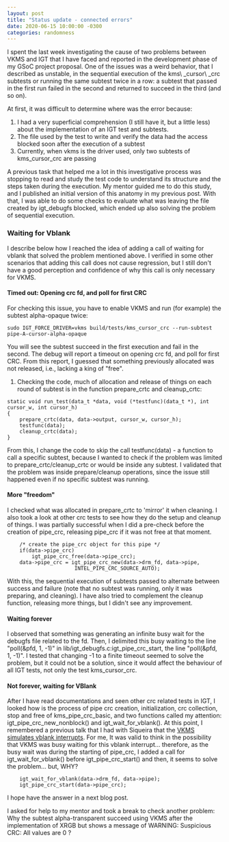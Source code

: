 ```yaml
---
layout: post
title: "Status update - connected errors"
date: 2020-06-15 10:00:00 -0300
categories: randomness
--- 
```


I spent the last week investigating the cause of two problems between VKMS and IGT that I have faced and reported in the development phase of my GSoC project proposal. One of the issues was a weird behavior, that I described as unstable, in the sequential execution of the kms\ _cursor\ _crc subtests or running the same subtest twice in a row: a subtest that passed in the first run failed in the second and returned to succeed in the third (and so on).

At first, it was difficult to determine where was the error because:
1. I had a very superficial comprehension (I still have it, but a little less) about the implementation of an IGT test and subtests.
2. The file used by the test to write and verify the data had the access blocked soon after the execution of a subtest
3. Currently, when vkms is the driver used, only two subtests of kms\_cursor\_crc are passing

A previous task that helped me a lot in this investigative process was stopping to read and study the test code to understand its structure and the steps taken during the execution. My mentor guided me to do this study, and I published an initial version of this anatomy in my previous post. With that, I was able to do some checks to evaluate what was leaving the file created by igt_debugfs blocked, which ended up also solving the problem of sequential execution.

### Waiting for Vblank

I describe below how I reached the idea of adding a call of waiting for vblank that solved the problem mentioned above. I verified in some other scenarios that adding this call does not cause regression, but I still don't have a good perception and confidence of why this call is only necessary for VKMS.

#### Timed out: Opening crc fd, and poll for first CRC

For checking this issue, you have to enable VKMS and run (for example) the subtest alpha-opaque twice:

```
sudo IGT_FORCE_DRIVER=vkms build/tests/kms_cursor_crc --run-subtest pipe-A-cursor-alpha-opaque
```

You will see the subtest succeed in the first execution and fail in the second. The debug will report a timeout on opening crc fd, and poll for first CRC.
From this report, I guessed that something previously allocated was not released, i.e., lacking a king of "free".

1. Checking the code, much of allocation and release of things on each round of subtest is in the function prepare\_crtc and cleanup\_crtc:

```
static void run_test(data_t *data, void (*testfunc)(data_t *), int cursor_w, int cursor_h)
{
	prepare_crtc(data, data->output, cursor_w, cursor_h);
	testfunc(data);
	cleanup_crtc(data);
}
```

From this, I change the code to skip the call testfunc(data) - a function to call a specific subtest, because I wanted to check if the problem was limited to prepare\_crtc/cleanup\_crtc or would be inside any subtest. I validated that the problem was inside prepare/cleanup operations, since the issue still happened even if no specific subtest was running.

#### More "freedom"

I checked what was allocated in prepare\_crtc to 'mirror' it when cleaning. I also took a look at other crc tests to see how they do the setup and cleanup of things. I was partially successful when I did a pre-check before the creation of pipe\_crc, releasing pipe\_crc if it was not free at that moment.

```
	/* create the pipe_crc object for this pipe */
	if(data->pipe_crc)
		igt_pipe_crc_free(data->pipe_crc);
	data->pipe_crc = igt_pipe_crc_new(data->drm_fd, data->pipe,
					  INTEL_PIPE_CRC_SOURCE_AUTO);
```

With this, the sequential execution of subtests passed to alternate between success and failure (note that no subtest was running, only it was preparing, and cleaning). I have also tried to complement the cleanup function, releasing more things, but I didn't see any improvement.

#### Waiting forever

I observed that something was generating an infinite busy wait for the debugfs file related to the fd. Then, I delimited this busy waiting to the line "poll(&pfd, 1, -1)" in lib/igt\_debugfs.c:igt\_pipe\_crc\_start, the line "poll(&pfd, 1, -1)". I tested that changing -1 to a finite timeout seemed to solve the problem, but it could not be a solution, since it would affect the behaviour of all IGT tests, not only the test kms\_cursor\_crc. 

#### Not forever, waiting for VBlank

After I have read documentations and seen other crc related tests in IGT, I looked how is the process of pipe crc creation, initialization, crc collection, stop and free of kms\_pipe\_crc\_basic, and two functions called my attention: igt\_pipe\_crc\_new\_nonblock() and igt\_wait\_for\_vblank(). At this point, I remembered a previous talk that I had with Siqueira that the [VKMS simulates vblank interrupts](https://siqueira.tech/misceleneous/add-infrastructure-for-vblank-and-page-flip-events-simulated-via-hrtimer-in-vkms/). For me, It was valid to think in the possibility that VKMS was busy waiting for this vblank interrupt... therefore, as the busy wait was during the starting of pipe_crc, I added a call for igt\_wait\_for\_vblank() before igt\_pipe\_crc\_start() and then, it seems to solve the problem... but, WHY?

```
	igt_wait_for_vblank(data->drm_fd, data->pipe);
	igt_pipe_crc_start(data->pipe_crc);
```

I hope have the answer in a next blog post.

I asked for help to my mentor and took a break to check another problem: Why the subtest alpha-transparent succeed using VKMS after the implementation of XRGB but shows a message of WARNING: Suspicious CRC: All values are 0 ?
